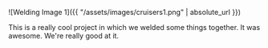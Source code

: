 ![Welding Image 1]({{ "/assets/images/cruisers1.png" | absolute_url }})

This is a really cool project in which we welded some things together. It was awesome. We're really good at it.